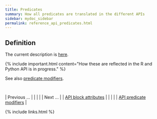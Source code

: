 ```yaml
---
title: Predicates
summary: How all predicates are translated in the different APIs
sidebar: mydoc_sidebar
permalink: reference_api_predicates.html
---
```


## Definition

The current description is [here](vision_apis_http.html#rest).

{% include important.html content="How these are reflected in the R and Python API is in progress." %}

See also [predicate modifiers](reference_api_predicate_modifiers.html).

<br/>

| <span class="label label-default">Previous ...</span> | | | | | <span class="label label-info">Next ...</span> |
| [API block attributes](reference_api_block_attributes.html) | | | | | [API predicate modifiers](reference_api_predicate_modifiers.html) |

{% include links.html %}
